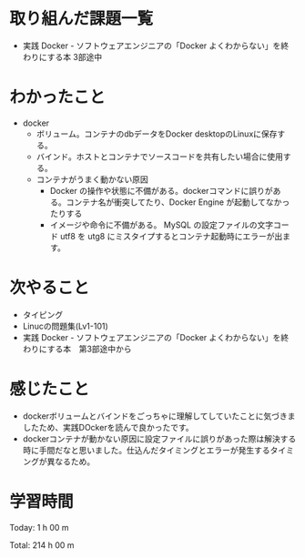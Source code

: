 # 取り組んだ課題一覧
- 実践 Docker - ソフトウェアエンジニアの「Docker よくわからない」を終わりにする本 3部途中

# わかったこと
- docker
    - ボリューム。コンテナのdbデータをDocker desktopのLinuxに保存する。
    - バインド。ホストとコンテナでソースコードを共有したい場合に使用する。
    - コンテナがうまく動かない原因
        - Docker の操作や状態に不備がある。dockerコマンドに誤りがある。コンテナ名が衝突してたり、Docker Engine が起動してなかったりする
        - イメージや命令に不備がある。 MySQL の設定ファイルの文字コード utf8 を utg8 にミスタイプするとコンテナ起動時にエラーが出ます。

# 次やること
- タイピング
- Linucの問題集(Lv1-101)
- 実践 Docker - ソフトウェアエンジニアの「Docker よくわからない」を終わりにする本　第3部途中から

# 感じたこと
- dockerボリュームとバインドをごっちゃに理解してしていたことに気づきましたため、実践DOckerを読んで良かったです。
- dockerコンテナが動かない原因に設定ファイルに誤りがあった際は解決する時に手間だなと思いました。仕込んだタイミングとエラーが発生するタイミングが異なるため。

# 学習時間
Today: 1 h 00 m

Total: 214 h 00 m



